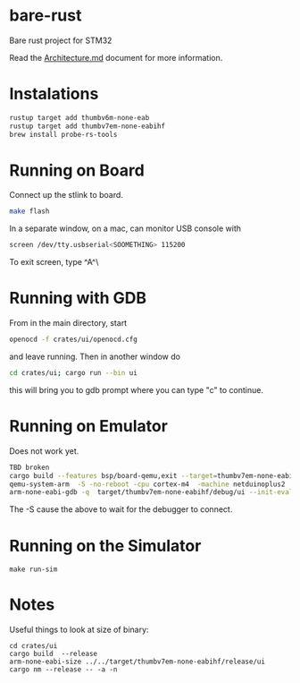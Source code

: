 # bare-rust

Bare rust project for STM32

Read the [Architecture.md](Architecture.md) document for more
information.

# Instalations

```sh
rustup target add thumbv6m-none-eab
rustup target add thumbv7em-none-eabihf
brew install probe-rs-tools
```


# Running on Board

Connect up the stlink to board.

```sh
make flash
```


In a separate window, on a mac, can monitor USB console with

```sh
screen /dev/tty.usbserial<SOOMETHING> 115200
```

To exit screen, type ^A^\


# Running with GDB

From in the main directory, start

```sh
openocd -f crates/ui/openocd.cfg
```

and leave running. Then in another window do

```sh
cd crates/ui; cargo run --bin ui
```

this will bring you to gdb prompt where you can type "c" to continue.




# Running on Emulator

Does not work yet.

```sh
TBD broken
cargo build --features bsp/board-qemu,exit --target=thumbv7em-none-eabihf 
qemu-system-arm  -S -no-reboot -cpu cortex-m4  -machine netduinoplus2  -gdb tcp::3333  -nographic  -semihosting-config enable=on,target=native -kernel target/thumbv7em-none-eabihf/debug/ui  --trace "memory_region_ops_*" 
arm-none-eabi-gdb -q  target/thumbv7em-none-eabihf/debug/ui --init-eval-command="target extended-remote localhost:3333"
```

The -S cause the above to wait for the debugger to connect.

# Running on the Simulator

```aiignore
make run-sim
```

# Notes

Useful things to look at size of binary:

```aiignore
cd crates/ui
cargo build  --release
arm-none-eabi-size ../../target/thumbv7em-none-eabihf/release/ui 
cargo nm --release -- -a -n
```
